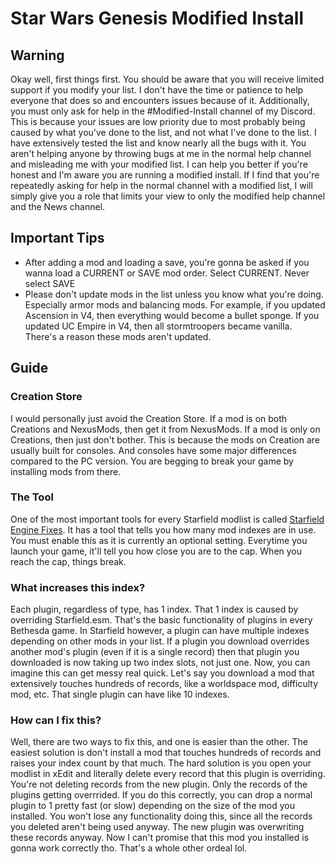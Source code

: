 # Star Wars Genesis Modified Install

## Warning
Okay well, first things first. You should be aware that you will receive limited support if you modify your list. I don't have the time or patience to help everyone that does so and encounters issues because of it. Additionally, you must only ask for help in the #Modified-Install channel of my Discord. This is because your issues are low priority due to most probably being caused by what you've done to the list, and not what I've done to the list. I have extensively tested the list and know nearly all the bugs with it. You aren't helping anyone by throwing bugs at me in the normal help channel and misleading me with your modified list. I can help you better if you're honest and I'm aware you are running a modified install. If I find that you're repeatedly asking for help in the normal channel with a modified list, I will simply give you a role that limits your view to only the modified help channel and the News channel.

## Important Tips
- After adding a mod and loading a save, you're gonna be asked if you wanna load a CURRENT or SAVE mod order. Select CURRENT. Never select SAVE
- Please don't update mods in the list unless you know what you're doing. Especially armor mods and balancing mods. For example, if you updated Ascension in V4, then everything would become a bullet sponge. If you updated UC Empire in V4, then all stormtroopers became vanilla. There's a reason these mods aren't updated.

## Guide
### Creation Store
I would personally just avoid the Creation Store. If a mod is on both Creations and NexusMods, then get it from NexusMods. If a mod is only on Creations, then just don't bother. This is because the mods on Creation are usually built for consoles. And consoles have some major differences compared to the PC version. You are begging to break your game by installing mods from there. 

### The Tool
One of the most important tools for every Starfield modlist is called [Starfield Engine Fixes](https://www.nexusmods.com/starfield/mods/10457?tab=files). It has a tool that tells you how many mod indexes are in use. You must enable this as it is currently an optional setting. Everytime you launch your game, it'll tell you how close you are to the cap. When you reach the cap, things break.

### What increases this index?
Each plugin, regardless of type, has 1 index. That 1 index is caused by overriding Starfield.esm. That's the basic functionality of plugins in every Bethesda game. In Starfield however, a plugin can have multiple indexes depending on other mods in your list. If a plugin you download overrides another mod's plugin (even if it is a single record) then that plugin you downloaded is now taking up two index slots, not just one. Now, you can imagine this can get messy real quick. Let's say you download a mod that extensively touches hundreds of records, like a worldspace mod, difficulty mod, etc. That single plugin can have like 10 indexes.

### How can I fix this?
Well, there are two ways to fix this, and one is easier than the other. The easiest solution is don't install a mod that touches hundreds of records and raises your index count by that much. The hard solution is you open your modlist in xEdit and literally delete every record that this plugin is overriding. You're not deleting records from the new plugin. Only the records of the plugins getting overrrided. If you do this correctly, you can drop a normal plugin to 1 pretty fast (or slow) depending on the size of the mod you installed. You won't lose any functionality doing this, since all the records you deleted aren't being used anyway. The new plugin was overwriting these records anyway. Now I can't promise that this mod you installed is gonna work correctly tho. That's a whole other ordeal lol.
